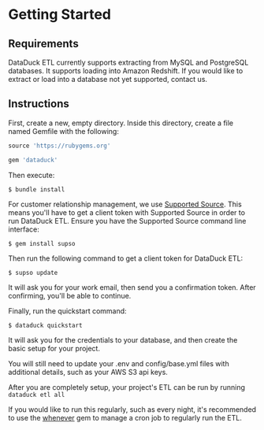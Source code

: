 # Getting Started

## Requirements

DataDuck ETL currently supports extracting from MySQL and PostgreSQL databases. It supports loading into Amazon
Redshift. If you would like to extract or load into a database not yet supported, contact us.

## Instructions

First, create a new, empty directory. Inside this directory, create a file named Gemfile with the following:

```ruby
source 'https://rubygems.org'

gem 'dataduck'
```

Then execute:

    $ bundle install

For customer relationship management, we use [Supported Source](https://supportedsource.org/). This means you'll have to
get a client token with Supported Source in order to run DataDuck ETL. Ensure you have the Supported Source command 
line interface:

    $ gem install supso

Then run the following command to get a client token for DataDuck ETL:

    $ supso update

It will ask you for your work email, then send you a confirmation token. After confirming, you'll be able to continue.
 
Finally, run the quickstart command:

    $ dataduck quickstart

It will ask you for the credentials to your database, and then create the basic setup for your project.

You will still need to update your .env and config/base.yml files with additional details, such as your AWS S3 api keys.

After you are completely setup, your project's ETL can be run by running `dataduck etl all`

If you would like to run this regularly, such as every night, it's recommended to use the [whenever](https://github.com/javan/whenever) gem to manage a cron job to regularly run the ETL.
